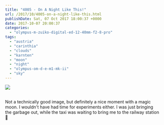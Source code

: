 ```yaml
---
title: "4005 - On A Night Like This!"
url: /2017/10/4005-on-a-night-like-this.html
publishDate: Sat, 07 Oct 2017 18:00:37 +0000
date: 2017-10-07 20:00:37
categories: 
  - "olympus-m-zuiko-digital-ed-12-40mm-f2-8-pro"
tags: 
  - "austria"
  - "carinthia"
  - "clouds"
  - "karnten"
  - "moon"
  - "night"
  - "olympus-om-d-e-m1-mk-ii"
  - "sky"
---
```

<div class="container">
<div class="center"><a target="_blank" href="https://d25zfm9zpd7gm5.cloudfront.net/1200x1200/2017/20170311_184624_DxO_lr.jpg"><img class="webfeedsFeaturedVisual" src="https://d25zfm9zpd7gm5.cloudfront.net/0600x0600/2017/20170311_184624_DxO_lr.jpg" /></a></div>
</div>
<br />

Not a technically good image, but definitely a nice moment with a magic moon. I wouldn't have had time for experiments either. I was just bringing the garbage out, while the taxi was waiting to bring me to the railway station 🙂
